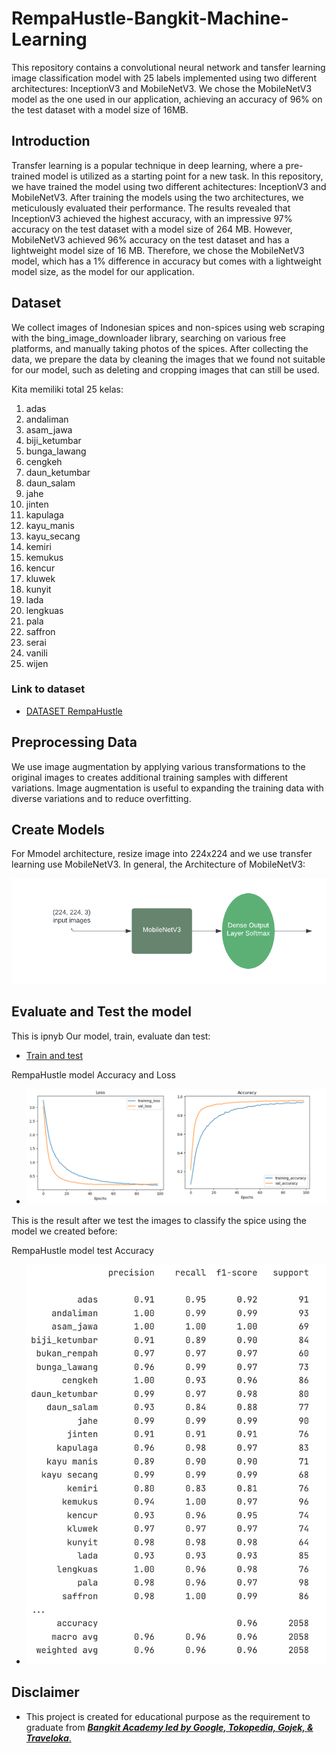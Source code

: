 # RempaHustle-Bangkit-Machine-Learning
This repository contains a convolutional neural network and tansfer learning image classification model with 25 labels implemented using two different architectures: InceptionV3 and MobileNetV3. We chose the MobileNetV3 model as the one used in our application, achieving an accuracy of 96% on the test dataset with a model size of 16MB.

## Introduction
Transfer learning is a popular technique in deep learning, where a pre-trained model is utilized as a starting point for a new task. In this repository, we have trained the model using two different achitectures: InceptionV3 and MobileNetV3. After training the models using the two architectures, we meticulously evaluated their performance. The results revealed that InceptionV3 achieved the highest accuracy, with an impressive 97% accuracy on the test dataset with a model size of 264 MB. However, MobileNetV3 achieved 96% accuracy on the test dataset and has a lightweight model size of 16 MB. Therefore, we chose the MobileNetV3 model, which has a 1% difference in accuracy but comes with a lightweight model size, as the model for our application.

## Dataset
We collect images of Indonesian spices and non-spices using web scraping with the bing_image_downloader library, searching on various free platforms, and manually taking photos of the spices. After collecting the data, we prepare the data by cleaning the images that we found not suitable for our model, such as deleting and cropping images that can still be used.

Kita memiliki total 25 kelas:

1. adas
2. andaliman
3. asam_jawa
4. biji_ketumbar
5. bunga_lawang
6. cengkeh
7. daun_ketumbar
8. daun_salam
9. jahe
10. jinten
11. kapulaga
12. kayu_manis
13. kayu_secang
14. kemiri
15. kemukus
16. kencur
17. kluwek
18. kunyit
19. lada
20. lengkuas
21. pala
22. saffron
23. serai
24. vanili
25. wijen



### Link to dataset
- [DATASET RempaHustle](../Spices_Clasification_update/)

## Preprocessing Data
We use image augmentation by applying various transformations to the original images to creates additional training samples with different variations. Image augmentation is useful to expanding the training data with diverse variations and to reduce overfitting.

## Create Models
For Mmodel architecture, resize image into 224x224 and we use transfer learning use MobileNetV3. In general, the Architecture of MobileNetV3:

![MobileNetV3](graph/model_architecture.png)

## Evaluate and Test the model
This is ipnyb Our model, train, evaluate dan test:
- [Train and test](classification_spice.ipynb)

RempaHustle model Accuracy and Loss
- ![RempaHuslte model Accuracy and Loss](graph/loss_and_accuracy.png)

This is the result after we test the images to classify the spice using the model we created before:

RempaHustle model test Accuracy
- ![RempaHustle model test Accuracy](graph/test_accuracy.png)

## Disclaimer
-   This project is created for educational purpose as the requirement to graduate from [**_Bangkit Academy led by Google, Tokopedia, Gojek, & Traveloka_**.](https://www.linkedin.com/company/bangkit-academy/mycompany/)